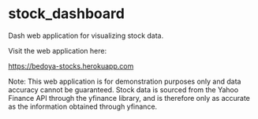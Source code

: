# stock_dashboard
Dash web application for visualizing stock data. 

Visit the web application here: 

https://bedoya-stocks.herokuapp.com


Note:
This web application is for demonstration purposes only and data accuracy cannot be 
guaranteed. Stock data is sourced from the Yahoo Finance API through the yfinance library, 
and is therefore only as accurate as the information obtained through yfinance. 



